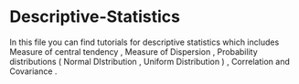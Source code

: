 # Descriptive-Statistics

In this file you can find tutorials for descriptive statistics which includes Measure of central tendency , Measure of Dispersion , Probability distributions ( Normal DIstribution , Uniform Distribution ) , Correlation and Covariance .
